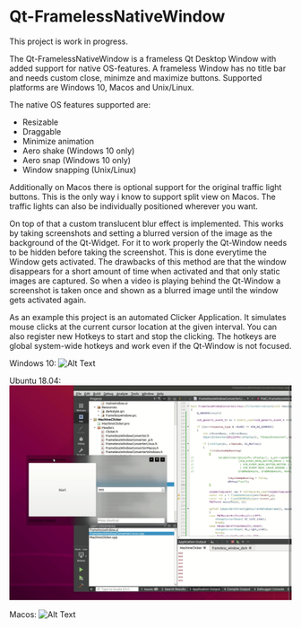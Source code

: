 # Qt-FramelessNativeWindow

This project is work in progress. 

The Qt-FramelessNativeWindow is a frameless Qt Desktop Window with added support for native OS-features. A frameless Window has no title bar and needs custom close, minimze and maximize buttons.
Supported platforms are Windows 10, Macos and Unix/Linux. 

The native OS features supported are:
- Resizable
- Draggable
- Minimize animation
- Aero shake (Windows 10 only)
- Aero snap (Windows 10 only)
- Window snapping (Unix/Linux)

Additionally on Macos there is optional support for the original traffic light buttons. This is the only way i know to support split view on Macos. The traffic lights can also be individually positioned wherever you want. 

On top of that a custom translucent blur effect is implemented. This works by taking screenshots and setting a blurred version of the image as the background of the Qt-Widget. For it to work properly the Qt-Window needs to be hidden before taking the screenshot. This is done everytime the Window gets activated. The drawbacks of this method are that the window disappears for a short amount of time when activated and that only static images are captured. So when a video is playing behind the Qt-Window a screenshot is taken once and shown as a blurred image until the window gets activated again. 

As an example this project is an automated Clicker Application. It simulates mouse clicks at the current cursor location at the given interval. You can also register new Hotkeys to start and stop the clicking. The hotkeys are global system-wide hotkeys and work even if the Qt-Window is not focused. 

Windows 10:
![Alt Text](https://raw.githubusercontent.com/Ochrazy/Qt-FramelessNativeWindow/master/github-images/WindowsNativeFramelessWindow.gif)

Ubuntu 18.04:
![Alt Text](https://raw.githubusercontent.com/Ochrazy/Qt-FramelessNativeWindow/master/github-images/UbuntuNativeFramelessWindow.gif)

Macos:
![Alt Text](https://raw.githubusercontent.com/Ochrazy/Qt-FramelessNativeWindow/master/github-images/MacosNativeFramelessWindow.gif)
